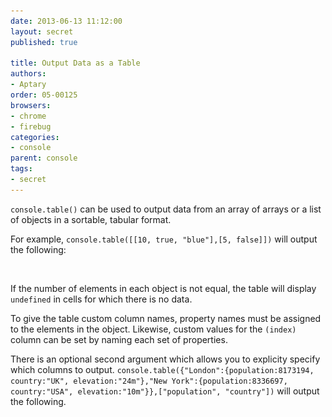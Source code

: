```yaml
---
date: 2013-06-13 11:12:00
layout: secret
published: true

title: Output Data as a Table
authors:
- Aptary
order: 05-00125
browsers:
- chrome
- firebug
categories:
- console
parent: console
tags:
- secret
---
```


<p><code>console.table()</code> can be used to output data from an array of arrays or a list of objects in a sortable, tabular format.</p>

<p>For example, <code>console.table([[10, true, "blue"],[5, false]])</code> will output the following:</p>

<div class="chrome image"><img src="/assets/img/placeholder.gif" data-src="/assets/img/secrets/chrome-table-basic.png" /></div>

<p>If the number of elements in each object is not equal, the table will display <code>undefined</code> in cells for which there is no data.</p>

<p>To give the table custom column names, property names must be assigned to the elements in the object. Likewise, custom values for the <code>(index)</code> column can be set by naming each set of properties.</p>

<p>There is an optional second argument which allows you to explicity specify which columns to output. <code>console.table({"London":{population:8173194, country:"UK", elevation:"24m"},"New York":{population:8336697, country:"USA", elevation:"10m"}},["population", "country"])</code> will output the following.</p>

<div class="chrome image"><img src="/assets/img/placeholder.gif" data-src="/assets/img/secrets/chrome-table-custom-headings.png" /></div>

